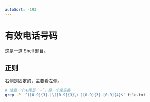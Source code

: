 ```yaml
---
autoSort: -193
---
```


# 有效电话号码

这是一道 Shell 题目。

## 正则

右侧是固定的，主要看左侧。

``` sh
# 注意一个末尾是 `-`，另一个是空格
grep -P '^([0-9]{3}-|\([0-9]{3}\) )[0-9]{3}-[0-9]{4}$' file.txt
```
